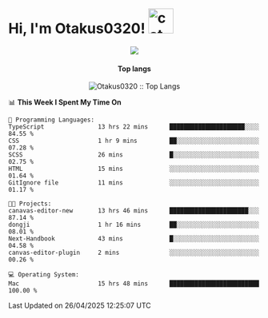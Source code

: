 <h1> Hi, I'm Otakus0320! <img src="https://media.giphy.com/media/mGcNjsfWAjY5AEZNw6/giphy.gif" width="50" alt="cat"></h1>

<p align="center"><a href="https://wakatime.com/@044d69d0-1253-4f60-96b6-5d19a0f9dde5"><img src="https://wakatime.com/badge/user/044d69d0-1253-4f60-96b6-5d19a0f9dde5.svg" /></a></p>

<h4 align="center">Top langs</h4>

<p align="center"><img src="https://github-readme-stats.vercel.app/api/top-langs/?username=Otakus0320&langs_count=10&theme=tokyonight&layout=compact&timestamp={{random_number}}" alt="Otakus0320 :: Top Langs" /></p>

<!--START_SECTION:waka-->
📊 **This Week I Spent My Time On** 

```text
💬 Programming Languages: 
TypeScript               13 hrs 22 mins      █████████████████████░░░░   84.55 % 
CSS                      1 hr 9 mins         ██░░░░░░░░░░░░░░░░░░░░░░░   07.28 % 
SCSS                     26 mins             █░░░░░░░░░░░░░░░░░░░░░░░░   02.75 % 
HTML                     15 mins             ░░░░░░░░░░░░░░░░░░░░░░░░░   01.64 % 
GitIgnore file           11 mins             ░░░░░░░░░░░░░░░░░░░░░░░░░   01.17 % 

🐱‍💻 Projects: 
canavas-editor-new       13 hrs 46 mins      ██████████████████████░░░   87.14 % 
dongji                   1 hr 16 mins        ██░░░░░░░░░░░░░░░░░░░░░░░   08.01 % 
Next-Handbook            43 mins             █░░░░░░░░░░░░░░░░░░░░░░░░   04.58 % 
canvas-editor-plugin     2 mins              ░░░░░░░░░░░░░░░░░░░░░░░░░   00.26 % 

💻 Operating System: 
Mac                      15 hrs 48 mins      █████████████████████████   100.00 % 
```


 Last Updated on 26/04/2025 12:25:07 UTC
<!--END_SECTION:waka-->
